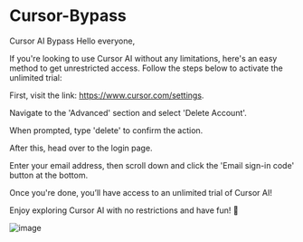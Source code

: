 # Cursor-Bypass
Cursor AI Bypass
Hello everyone,

If you're looking to use Cursor AI without any limitations, here's an easy method to get unrestricted access. Follow the steps below to activate the unlimited trial:

First, visit the link: https://www.cursor.com/settings.

Navigate to the 'Advanced' section and select 'Delete Account'.

When prompted, type 'delete' to confirm the action.

After this, head over to the login page.

Enter your email address, then scroll down and click the 'Email sign-in code' button at the bottom.

Once you're done, you’ll have access to an unlimited trial of Cursor AI!

Enjoy exploring Cursor AI with no restrictions and have fun! 🎉

![image](https://github.com/user-attachments/assets/9cb1edc8-74d1-4d9b-bb4b-06612f21274a)
